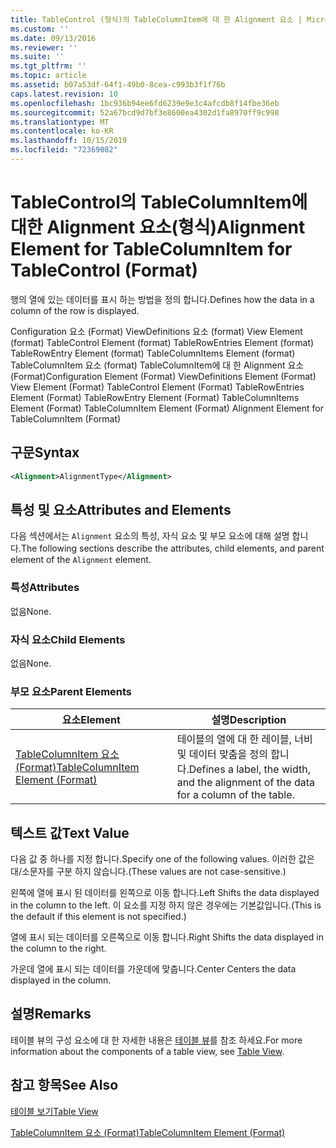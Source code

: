 ```yaml
---
title: TableControl (형식)의 TableColumnItem에 대 한 Alignment 요소 | Microsoft Docs
ms.custom: ''
ms.date: 09/13/2016
ms.reviewer: ''
ms.suite: ''
ms.tgt_pltfrm: ''
ms.topic: article
ms.assetid: b07a53df-64f1-49b0-8cea-c993b3f1f76b
caps.latest.revision: 10
ms.openlocfilehash: 1bc936b94ee6fd6239e9e3c4afcdb8f14fbe36eb
ms.sourcegitcommit: 52a67bcd9d7bf3e8600ea4302d1fa8970ff9c998
ms.translationtype: MT
ms.contentlocale: ko-KR
ms.lasthandoff: 10/15/2019
ms.locfileid: "72369082"
---
```

# <a name="alignment-element-for-tablecolumnitem-for-tablecontrol-format"></a><span data-ttu-id="3a5d6-102">TableControl의 TableColumnItem에 대한 Alignment 요소(형식)</span><span class="sxs-lookup"><span data-stu-id="3a5d6-102">Alignment Element for TableColumnItem for TableControl (Format)</span></span>

<span data-ttu-id="3a5d6-103">행의 열에 있는 데이터를 표시 하는 방법을 정의 합니다.</span><span class="sxs-lookup"><span data-stu-id="3a5d6-103">Defines how the data in a column of the row is displayed.</span></span>

<span data-ttu-id="3a5d6-104">Configuration 요소 (Format) ViewDefinitions 요소 (format) View Element (format) TableControl Element (format) TableRowEntries Element (format) TableRowEntry Element (format) TableColumnItems Element (format) TableColumnItem 요소 (format) TableColumnItem에 대 한 Alignment 요소 (Format)</span><span class="sxs-lookup"><span data-stu-id="3a5d6-104">Configuration Element (Format) ViewDefinitions Element (Format) View Element (Format) TableControl Element (Format) TableRowEntries Element (Format) TableRowEntry Element (Format) TableColumnItems Element (Format) TableColumnItem Element (Format) Alignment Element for TableColumnItem (Format)</span></span>

## <a name="syntax"></a><span data-ttu-id="3a5d6-105">구문</span><span class="sxs-lookup"><span data-stu-id="3a5d6-105">Syntax</span></span>

```xml
<Alignment>AlignmentType</Alignment>
```

## <a name="attributes-and-elements"></a><span data-ttu-id="3a5d6-106">특성 및 요소</span><span class="sxs-lookup"><span data-stu-id="3a5d6-106">Attributes and Elements</span></span>

<span data-ttu-id="3a5d6-107">다음 섹션에서는 `Alignment` 요소의 특성, 자식 요소 및 부모 요소에 대해 설명 합니다.</span><span class="sxs-lookup"><span data-stu-id="3a5d6-107">The following sections describe the attributes, child elements, and parent element of the `Alignment` element.</span></span>

### <a name="attributes"></a><span data-ttu-id="3a5d6-108">특성</span><span class="sxs-lookup"><span data-stu-id="3a5d6-108">Attributes</span></span>

<span data-ttu-id="3a5d6-109">없음</span><span class="sxs-lookup"><span data-stu-id="3a5d6-109">None.</span></span>

### <a name="child-elements"></a><span data-ttu-id="3a5d6-110">자식 요소</span><span class="sxs-lookup"><span data-stu-id="3a5d6-110">Child Elements</span></span>

<span data-ttu-id="3a5d6-111">없음</span><span class="sxs-lookup"><span data-stu-id="3a5d6-111">None.</span></span>

### <a name="parent-elements"></a><span data-ttu-id="3a5d6-112">부모 요소</span><span class="sxs-lookup"><span data-stu-id="3a5d6-112">Parent Elements</span></span>

|<span data-ttu-id="3a5d6-113">요소</span><span class="sxs-lookup"><span data-stu-id="3a5d6-113">Element</span></span>|<span data-ttu-id="3a5d6-114">설명</span><span class="sxs-lookup"><span data-stu-id="3a5d6-114">Description</span></span>|
|-------------|-----------------|
|[<span data-ttu-id="3a5d6-115">TableColumnItem 요소 (Format)</span><span class="sxs-lookup"><span data-stu-id="3a5d6-115">TableColumnItem Element (Format)</span></span>](./tablecolumnitem-element-for-tablecolumnitems-for-tablecontrol-format.md)|<span data-ttu-id="3a5d6-116">테이블의 열에 대 한 레이블, 너비 및 데이터 맞춤을 정의 합니다.</span><span class="sxs-lookup"><span data-stu-id="3a5d6-116">Defines a label, the width, and the alignment of the data for a column of the table.</span></span>|

## <a name="text-value"></a><span data-ttu-id="3a5d6-117">텍스트 값</span><span class="sxs-lookup"><span data-stu-id="3a5d6-117">Text Value</span></span>

<span data-ttu-id="3a5d6-118">다음 값 중 하나를 지정 합니다.</span><span class="sxs-lookup"><span data-stu-id="3a5d6-118">Specify one of the following values.</span></span> <span data-ttu-id="3a5d6-119">이러한 값은 대/소문자를 구분 하지 않습니다.</span><span class="sxs-lookup"><span data-stu-id="3a5d6-119">(These values are not case-sensitive.)</span></span>

<span data-ttu-id="3a5d6-120">왼쪽에 열에 표시 된 데이터를 왼쪽으로 이동 합니다.</span><span class="sxs-lookup"><span data-stu-id="3a5d6-120">Left Shifts the data displayed in the column to the left.</span></span> <span data-ttu-id="3a5d6-121">이 요소를 지정 하지 않은 경우에는 기본값입니다.</span><span class="sxs-lookup"><span data-stu-id="3a5d6-121">(This is the default if this element is not specified.)</span></span>

<span data-ttu-id="3a5d6-122">열에 표시 되는 데이터를 오른쪽으로 이동 합니다.</span><span class="sxs-lookup"><span data-stu-id="3a5d6-122">Right Shifts the data displayed in the column to the right.</span></span>

<span data-ttu-id="3a5d6-123">가운데 열에 표시 되는 데이터를 가운데에 맞춥니다.</span><span class="sxs-lookup"><span data-stu-id="3a5d6-123">Center Centers the data displayed in the column.</span></span>

## <a name="remarks"></a><span data-ttu-id="3a5d6-124">설명</span><span class="sxs-lookup"><span data-stu-id="3a5d6-124">Remarks</span></span>

<span data-ttu-id="3a5d6-125">테이블 뷰의 구성 요소에 대 한 자세한 내용은 [테이블 뷰](./creating-a-table-view.md)를 참조 하세요.</span><span class="sxs-lookup"><span data-stu-id="3a5d6-125">For more information about the components of a table view, see [Table View](./creating-a-table-view.md).</span></span>

## <a name="see-also"></a><span data-ttu-id="3a5d6-126">참고 항목</span><span class="sxs-lookup"><span data-stu-id="3a5d6-126">See Also</span></span>

[<span data-ttu-id="3a5d6-127">테이블 보기</span><span class="sxs-lookup"><span data-stu-id="3a5d6-127">Table View</span></span>](./creating-a-table-view.md)

[<span data-ttu-id="3a5d6-128">TableColumnItem 요소 (Format)</span><span class="sxs-lookup"><span data-stu-id="3a5d6-128">TableColumnItem Element (Format)</span></span>](./tablecolumnitem-element-for-tablecolumnitems-for-tablecontrol-format.md)
